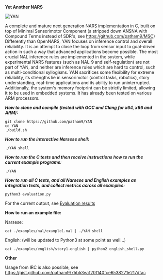 **Yet Another NARS**

![YAN](https://user-images.githubusercontent.com/8284677/71787964-c96c8400-3015-11ea-91ac-2b98d621be33.png)

A complete and mature next generation NARS implementation in C, built on top of Minimal Sensorimotor Component (a stripped down ANSNA with Compound Terms instead of SDR's, see https://github.com/patham9/MSC)
Differently than OpenNARS, YAN focuses on inference control and overall reliability. It is an attempt to close the loop from sensor input to goal-driven action in such a way that advanced applications become possible. The most crucial NAL inference rules are implemented in the system, while experimental NARS features (such as NAL-9 and self-regulation) are not part of YAN, and neither are inference rules which are hard to control, such as multi-conditional syllogisms. YAN sacrifices some flexibility for extreme reliability, its strengths lie in sensorimotor (control tasks, robotics), story understanding, real-time applications and its ability to run uninterrupted.
Additionally, the system's memory footprint can be strictly limited, allowing it to be used in embedded systems. It has already been tested on various ARM processors.

***How to clone and compile (tested with GCC and Clang for x64, x86 and ARM):***

```
git clone https://github.com/patham9/YAN
cd YAN
./build.sh
```

***How to run the interactive Narsese shell:***

```
./YAN shell
```

***How to run the C tests and then receive instructions how to run the current example programs:***

```
./YAN
```

***How to run all C tests, and all Narsese and English examples as integration tests, and collect metrics across all examples:***

```
python3 evaluation.py
```

For the current output, see [Evaluation results](https://github.com/patham9/YAN/wiki/Evaluation-Results-(Tests,-metrics))

**How to run an example file:**

Narsese:

```
cat ./examples/nal/example1.nal | ./YAN shell
```

English: (will be updated to Python3 at some point as well...)

```
cat ./examples/english/story1.english | python2 english_shell.py
```

**Other**

Usage from IRC is also possible, see https://gist.github.com/patham9/75b53ea120f140fce6538271e217dfac
